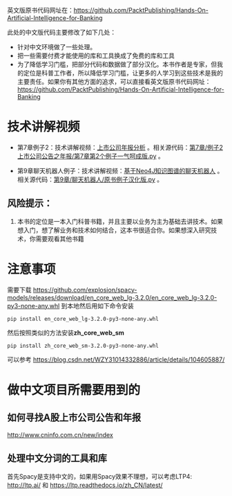 英文版原书代码网址在：https://github.com/PacktPublishing/Hands-On-Artificial-Intelligence-for-Banking

此处的中文版代码主要修改了如下几处：

- 针对中文环境做了一些处理。
- 把一些需要付费才能使用的库和工具换成了免费的库和工具
- 为了降低学习门槛，把部分代码和数据做了部分汉化。本书作者是专家，但我的定位是科普工作者，所以降低学习门槛，让更多的人学习到这些技术是我的主要责任。如果你有其他方面的追求，可以直接看英文版原书代码网址：https://github.com/PacktPublishing/Hands-On-Artificial-Intelligence-for-Banking

# 技术讲解视频

- 第7章例子2：技术讲解视频：[上市公司年报分析](https://www.bilibili.com/video/BV1vr4y1p7p5?spm_id_from=333.999.0.0) 。相关源代码：[第7章/例子2上市公司公告之年报/第7章第2个例子一气呵成版.py](https://github.com/weiminye/Hands-On-Artificial-Intelligence-for-Banking-Chinese/blob/main/%E7%AC%AC7%E7%AB%A0/%E4%BE%8B%E5%AD%902%E4%B8%8A%E5%B8%82%E5%85%AC%E5%8F%B8%E5%85%AC%E5%91%8A%E4%B9%8B%E5%B9%B4%E6%8A%A5/%E7%AC%AC7%E7%AB%A0%E7%AC%AC2%E4%B8%AA%E4%BE%8B%E5%AD%90%E4%B8%80%E6%B0%94%E5%91%B5%E6%88%90%E7%89%88.py) 。

- 第9章聊天机器人例子：技术讲解视频：[基于Neo4J知识图谱的聊天机器人](https://www.bilibili.com/video/BV13S4y1P7X2?spm_id_from=333.999.0.0) 。相关源代码：[第9章/聊天机器人/原书例子汉化版.py](https://github.com/weiminye/Hands-On-Artificial-Intelligence-for-Banking-Chinese/blob/main/%E7%AC%AC9%E7%AB%A0/%E8%81%8A%E5%A4%A9%E6%9C%BA%E5%99%A8%E4%BA%BA/%E5%8E%9F%E4%B9%A6%E4%BE%8B%E5%AD%90%E6%B1%89%E5%8C%96%E7%89%88.py) 。

## 风险提示：

1. 本书的定位是一本入门科普书籍，并且主要以业务为主为基础去讲技术。如果想入门，想了解业务和技术如何结合，这本书很适合你。如果想深入研究技术，你需要观看其他书籍

# 注意事项

需要下载 https://github.com/explosion/spacy-models/releases/download/en_core_web_lg-3.2.0/en_core_web_lg-3.2.0-py3-none-any.whl 到本地然后用如下命令安装

```
pip install en_core_web_lg-3.2.0-py3-none-any.whl
```

然后按照类似的方法安装**zh_core_web_sm**
```
pip install zh_core_web_sm-3.2.0-py3-none-any.whl
```

可以参考 https://blog.csdn.net/WZY31014332886/article/details/104605887/

# 做中文项目所需要用到的

## 如何寻找A股上市公司公告和年报

http://www.cninfo.com.cn/new/index

## 处理中文分词的工具和库

首先Spacy是支持中文的，如果用Spacy效果不理想，可以考虑LTP4: http://ltp.ai/ 和 https://ltp.readthedocs.io/zh_CN/latest/
